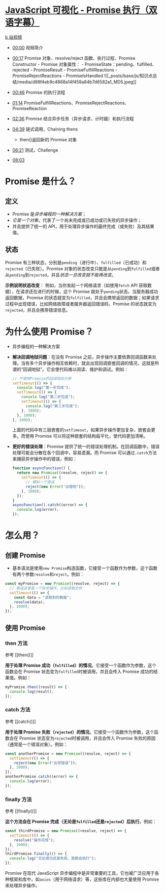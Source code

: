 # [JavaScript 可视化 - Promise 执行（双语字幕）](https://www.youtube.com/watch?v=Xs1EMmBLpn4&ab_channel=LydiaHallie)

[b 站视频](https://www.bilibili.com/video/BV1bD421V756/?spm_id_from=333.999.0.0&vd_source=22af953ea4c09540ad1966711a2d53f0)

- [00:00](https://www.bilibili.com/video/BV1bD421V756/?t=0.621977#t=0.62) 视频简介
- [00:17](https://www.bilibili.com/video/BV1bD421V756/?t=17.850659#t=17.85) Promise 对象、resolve/reject 函数、执行过程、Promise Constructor - Promise 对象属性： - PromiseState：pending、fulfilled、rejected - PromiseResult - PromiseFulfillReactions - PromiseRejectReactions - PromiseIsHandled
  ![[_posts/base/js/知识点总结/media/d98f4eb9c4868a14f459a84b7d6582a1_MD5.jpeg]]

- [00:46](https://www.bilibili.com/video/BV1bD421V756/?t=46.84439#t=46.84) Promise 的执行流程
- [01:14](https://www.bilibili.com/video/BV1bD421V756/?t=74.072898#t=01:14.07) PromiseFulfillReactions、PromiseRejectReactions、PromiseReaction
- [02:36](https://www.bilibili.com/video/BV1bD421V756/?t=156.385124#t=02:36.39) Promise 结合异步任务（异步请求、计时器）和执行流程
- [04:39](https://www.bilibili.com/video/BV1bD421V756/?t=279.852953#t=04:39.85) 链式调用，Chaining thens
  - then()返回新的 Promise 对象
- [06:21](https://www.bilibili.com/video/BV1bD421V756/?t=381.752097#t=06:21.75) 测试，Challenge
- [08:03](https://www.bilibili.com/video/BV1bD421V756/?t=483.39819#t=08:03.40)

# Promise 是什么？

## 定义

- Promise 是*异步编程的一种解决方案*；
- *它是一个对象*，代表了一个尚未完成或已成功或已失败的异步操作；
- 并且提供了统一的 API，用于处理异步操作的最终完成（或失败）及其结果值。

## 状态

Promise 有三种状态，分别是`pending`（进行中）、`fulfilled`（已成功）和`rejected`（已失败）。Promise 对象的状态改变只能是从`pending`到`fulfilled`或者从`pending`到`rejected`，并且*状态一旦改变就不能再改变*。

**示例说明状态改变**：
例如，当你发起一个网络请求（如使用`fetch` API 获取数据），在请求还在进行的时候，这个 Promise 就处于`pending`状态。当服务器成功返回数据，Promise 的状态就变为`fulfilled`，并且会携带返回的数据；如果请求过程中出现错误，比如网络故障或者服务器返回错误码，Promise 的状态就变为`rejected`，并且会携带错误信息。

# 为什么使用 Promise？

- 异步编程的一种解决方案

- **解决回调地狱问题**：在没有 Promise 之前，异步操作主要依靠回调函数来处理。当有多个异步操作相互依赖时，就会出现回调嵌套回调的情况，这就是所谓的“回调地狱”。它会使代码难以阅读、维护和调试。例如：
  ```javascript
  // 不使用Promise的回调地狱示例
  setTimeout(() => {
    console.log("第一步完成");
    setTimeout(() => {
      console.log("第二步完成");
      setTimeout(() => {
        console.log("第三步完成");
      }, 1000);
    }, 1000);
  }, 1000);
  ```
  上面的代码中有三层嵌套的`setTimeout`，如果异步操作更加复杂，嵌套会更多。而使用 Promise 可以将这种嵌套的结构扁平化，使代码更加清晰。

- **更好的错误处理**：Promise 提供了统一的错误处理机制。在回调函数中，错误处理可能会分散在各个回调中，容易遗漏。而 Promise 可以通过`.catch`方法来捕获异步操作中的错误，例如：
  ```javascript
  function asyncFunction() {
    return new Promise((resolve, reject) => {
      setTimeout(() => {
        // 模拟一个错误
        reject(new Error("出错啦"));
      }, 1000);
    });
  }
  asyncFunction().catch((error) => {
    console.log(error);
  });
  ```

# 怎么用？

## 创建 Promise

  - 基本语法是使用`new Promise`构造函数，它接受一个函数作为参数，这个函数有两个参数`resolve`和`reject`。例如：
  ```javascript
  const myPromise = new Promise((resolve, reject) => {
    // 假设这里是一个异步操作，比如读取文件
    setTimeout(() => {
      const data = "读取到的数据";
      resolve(data);
    }, 1000);
  });
  ```

## 使用 Promise

### then 方法
参考 [[then()]]

**用于处理 Promise 成功（`fulfilled`）的情况**。它接受一个函数作为参数，这个函数会在 Promise 状态变为`fulfilled`时被调用，并且会传入 Promise 成功的结果值。例如：
  
  ```javascript
  myPromise.then((result) => {
    console.log(result);
  });
  ```
  
### catch 方法
参考 [[catch()]]
  
**用于处理 Promise 失败（`rejected`）的情况**。它接受一个函数作为参数，这个函数会在 Promise 状态变为`rejected`时被调用，并且会传入 Promise 失败的原因（通常是一个错误对象）。例如：
  ```javascript
  const anotherPromise = new Promise((resolve, reject) => {
    setTimeout(() => {
      reject(new Error("出现错误"));
    }, 1000);
  });
  anotherPromise.catch((error) => {
    console.log(error);
  });
  ```

### finally 方法
参考 [[finally()]]

**这个方法会在 Promise 完成（无论是`fulfilled`还是`rejected`）后执行**。例如：
  ```javascript
  const thirdPromise = new Promise((resolve, reject) => {
    setTimeout(() => {
      resolve("操作完成");
    }, 1000);
  });
  thirdPromise.finally(() => {
    console.log("无论成功还是失败，我都会执行");
  });
  ```

Promise 在现代 JavaScript 异步编程中是非常重要的工具，它也被广泛应用于各种框架和库中，如`axios`（用于网络请求）等，这些库在内部也大量使用 Promise 来处理异步操作。
